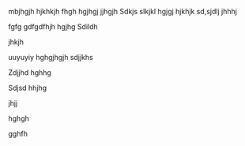 mbjhgjh
hjkhkjh
fhgh
hgjhgj
jjhgjh
Sdkjs
slkjkl
hgjgj
hjkhjk
sd,sjdlj
jhhhj

fgfg
gdfgdfhjh
hgjhg
Sdildh

jhkjh

uuyuyiy
hghgjhgjh
sdjjkhs

Zdjjhd
hghhg

Sdjsd
hhjhg

jhjj

hghgh


gghfh

